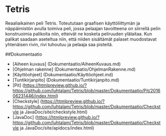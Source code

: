 # Tetris
Reaaliaikainen peli Tetris. Toteututaan graafisen käyttöliittymän ja näppäimistön avulla toimiva peli, jossa pelaajan tavoitteena on siirrellä pelin konstruoimia palikoita niin, etteivät ne kosketa peliruuden ylälaitaa. Kun palikat saadaan aseteltua niin, että niiden sisältämät palaset muodostavat yhtenäisen rivin, rivi tuhoutuu ja pelaaja saa pisteitä.

##Dokumentaatio

* [Aiheen kuvaus] (Dokumentaatio/AiheenKuvaus.md)
* [Ohjelman rakenne] (Dokumentaatio/OhjelmanRakenne.md)
* [Käyttöohjeet] (Dokumentaatio/Käyttöohjeet.md)
* [Tuntikirjanpito] (Dokumentaatio/Tuntikirjanpito.md)
* [Pit] (https://htmlpreview.github.io/?https://github.com/luhtalam/Tetris/blob/master/Dokumentaatio/Pit/201606231446/index.html)
* [Checkstyle] (https://htmlpreview.github.io/?https://github.com/luhtalam/Tetris/blob/master/Dokumentaatio/Checkstyle ja JavaDoc/site/checkstyle.html)
* [JavaDoc] (https://htmlpreview.github.io/?https://github.com/luhtalam/Tetris/blob/master/Dokumentaatio/Checkstyle ja JavaDoc/site/apidocs/index.html)
